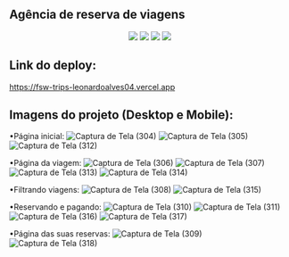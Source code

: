 ## Agência de reserva de viagens 

<p align="center">
  <img src="https://img.shields.io/static/v1?label=next&message=framework&color=blue&style=for-the-badge&logo=Next"/>
  <img src="https://img.shields.io/static/v1?label=vercel&message=deploy&color=blue&style=for-the-badge&logo=vercel"/>
  <img src="http://img.shields.io/static/v1?label=Tailwind&message=biblioteca&color=red&style=for-the-badge&logo=tailwind"/>
  <img src="http://img.shields.io/static/v1?label=Prisma&message=ORM&color=red&style=for-the-badge&logo=Prisma"/>
</p>

## Link do deploy:

https://fsw-trips-leonardoalves04.vercel.app

## Imagens do projeto (Desktop e Mobile):

•Página inicial: 
![Captura de Tela (304)](https://github.com/LeonardoAlves04/fsw-trips/assets/69488943/6a586bba-62f7-497a-bb5f-593b529c4f5a)
![Captura de Tela (305)](https://github.com/LeonardoAlves04/fsw-trips/assets/69488943/6aa2ceb8-4af6-48d6-8f79-475a7d2694c8)
![Captura de Tela (312)](https://github.com/LeonardoAlves04/fsw-trips/assets/69488943/87b28b98-16af-47ed-bc41-016c36495636)

•Página da viagem: 
![Captura de Tela (306)](https://github.com/LeonardoAlves04/fsw-trips/assets/69488943/9e5176d7-3599-4f55-a9b3-66a9cb840aca)
![Captura de Tela (307)](https://github.com/LeonardoAlves04/fsw-trips/assets/69488943/2b61e04b-f723-4fa8-9c99-9a30bdd37820)
![Captura de Tela (313)](https://github.com/LeonardoAlves04/fsw-trips/assets/69488943/9bc07fb0-b342-40b8-b142-316ec0a9326f)
![Captura de Tela (314)](https://github.com/LeonardoAlves04/fsw-trips/assets/69488943/7b540e69-b588-4934-84c4-762cd44ebf30)

•Filtrando viagens: 
![Captura de Tela (308)](https://github.com/LeonardoAlves04/fsw-trips/assets/69488943/b9841aca-7566-4e15-a53a-a5d04c6757a8)
![Captura de Tela (315)](https://github.com/LeonardoAlves04/fsw-trips/assets/69488943/b2f8b5a5-962c-4029-ae4a-acd9343d11b5)

•Reservando e pagando:
![Captura de Tela (310)](https://github.com/LeonardoAlves04/fsw-trips/assets/69488943/785083df-be2b-4c56-943c-61739a710127)
![Captura de Tela (311)](https://github.com/LeonardoAlves04/fsw-trips/assets/69488943/4c41fc7f-c559-4de9-b1e1-dafa6565a0eb)
![Captura de Tela (316)](https://github.com/LeonardoAlves04/fsw-trips/assets/69488943/e6c94a43-6054-4e33-af24-9df705d1abc7)
![Captura de Tela (317)](https://github.com/LeonardoAlves04/fsw-trips/assets/69488943/68c4a2db-43a4-433b-a10e-f886d4b0c53e)

•Página das suas reservas:
![Captura de Tela (309)](https://github.com/LeonardoAlves04/fsw-trips/assets/69488943/30b1aac1-5883-4dd4-9e9a-cba3efd37df9)
![Captura de Tela (318)](https://github.com/LeonardoAlves04/fsw-trips/assets/69488943/b668e86d-5917-4c66-8473-650fd6165e8e)
